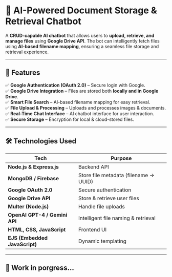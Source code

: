 
# 🚀 AI-Powered Document Storage & Retrieval Chatbot

A **CRUD-capable AI chatbot** that allows users to **upload, retrieve, and manage files** using **Google Drive API**. The bot can intelligently fetch files using **AI-based filename mapping**, ensuring a seamless file storage and retrieval experience.

---

## 🌟 Features

✅ **Google Authentication (OAuth 2.0)** – Secure login with Google.  
✅ **Google Drive Integration** – Files are stored both **locally and in Google Drive**.  
✅ **Smart File Search** – AI-based filename mapping for easy retrieval.  
✅ **File Upload & Processing** – Uploads and processes images & documents.  
✅ **Real-Time Chat Interface** – AI chatbot interface for user interaction.  
✅ **Secure Storage** – Encryption for local & cloud-stored files.  

---

## 🛠️ Technologies Used

| Tech | Purpose |
|------|---------|
| **Node.js & Express.js** | Backend API |
| **MongoDB / Firebase** | Store file metadata (filename → UUID) |
| **Google OAuth 2.0** | Secure authentication |
| **Google Drive API** | Store & retrieve user files |
| **Multer (Node.js)** | Handle file uploads |
| **OpenAI GPT-4 / Gemini API** | Intelligent file naming & retrieval |
| **HTML, CSS, JavaScript** | Frontend UI |
| **EJS (Embedded JavaScript)** | Dynamic templating |


---

## 🚀 Work in porgress...

